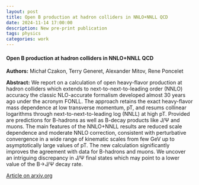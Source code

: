 ```yaml
---
layout: post
title: Open B production at hadron colliders in NNLO+NNLL QCD 
date: 2024-11-14 17:00:00
description: New pre-print publication
tags: physics 
categories: work
---
```


<h4> Open B production at hadron colliders in NNLO+NNLL QCD </h4>

<b>Authors:</b> Michał Czakon, Terry Generet, Alexander Mitov, Rene Poncelet

<b>Abstract:</b> We report on a calculation of open heavy-flavor production at hadron colliders which extends to next-to-next-to-leading order (NNLO) accuracy the classic NLO-accurate formalism developed almost 30 years ago under the acronym FONLL. The approach retains the exact heavy-flavor mass dependence at low transverse momentum, pT, and resums collinear logarithms through next-to-next-to-leading log (NNLL) at high pT. Provided are predictions for B-hadrons as well as B-decay products like J/Ψ and muons. The main features of the NNLO+NNLL results are reduced scale dependence and moderate NNLO correction, consistent with perturbative convergence in a wide range of kinematic scales from few GeV up to asymptotically large values of pT. The new calculation significantly improves the agreement with data for B-hadrons and muons. We uncover an intriguing discrepancy in J/Ψ final states which may point to a lower value of the B→J/Ψ decay rate. 
 
<a href="https://arxiv.org/abs/2411.09684">Article on arxiv.org</a>
